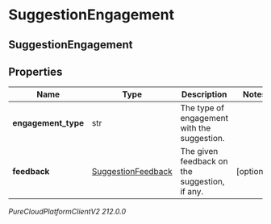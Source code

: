 # SuggestionEngagement

## SuggestionEngagement

## Properties

|Name | Type | Description | Notes|
|------------ | ------------- | ------------- | -------------|
| **engagement_type** | str | The type of engagement with the suggestion. | |
| **feedback** | [SuggestionFeedback](SuggestionFeedback) | The given feedback on the suggestion, if any. | [optional] |



_PureCloudPlatformClientV2 212.0.0_
